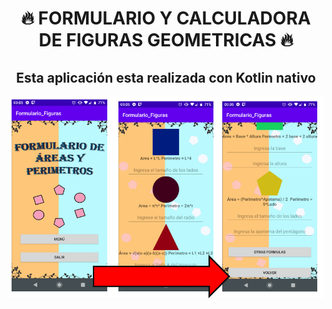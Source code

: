 <h1 align="center">🔥 FORMULARIO Y CALCULADORA DE FIGURAS GEOMETRICAS 🔥</h1>
<h2 align="center">Esta aplicación esta realizada con Kotlin nativo</h2>
<img align="center" src="https://github.com/GabrielTellezG/Formulario_Figuras/blob/main/app/src/main/res/drawable-v24/AAAA.png" alt="drawable-v24"/>

